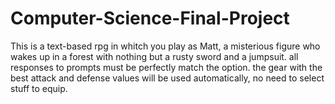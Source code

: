 # Computer-Science-Final-Project
This is a text-based rpg in whitch you play as Matt, a misterious figure who wakes up in a forest with nothing but a rusty sword and a jumpsuit. all responses to prompts must be perfectly match the option. the gear with the best attack and defense values will be used automatically, no need to select stuff to equip.